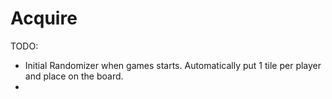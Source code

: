 # Acquire

TODO: 
- Initial Randomizer when games starts. Automatically put 1 tile per player and place on the board.
- 